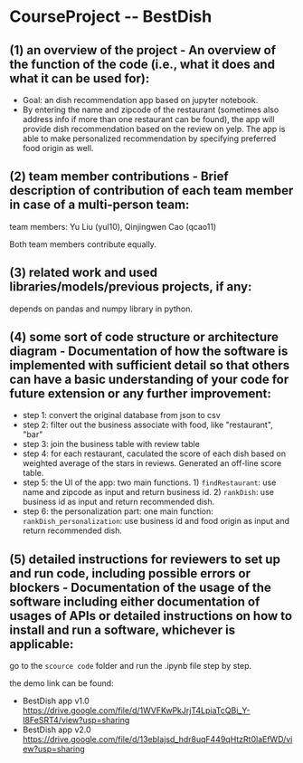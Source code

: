 # CourseProject -- BestDish

## (1) an overview of the project - An overview of the function of the code (i.e., what it does and what it can be used for):
+ Goal: an dish recommendation app based on jupyter notebook. 
+ By entering the name and zipcode of the restaurant (sometimes also address info if more than one restaurant can be found), the app will provide dish recommendation based on the review on yelp. The app is able to make personalized recommendation by specifying preferred food origin as well. 

## (2) team member contributions - Brief description of contribution of each team member in case of a multi-person team: 
team members: Yu Liu (yul10), Qinjingwen Cao (qcao11)

Both team members contribute equally.

## (3) related work and used libraries/models/previous projects, if any: 
depends on pandas and numpy library in python.

## (4) some sort of code structure or architecture diagram - Documentation of how the software is implemented with sufficient detail so that others can have a basic understanding of your code for future extension or any further improvement: 
+ step 1: convert the original database from json to csv
+ step 2: filter out the business associate with food, like "restaurant", "bar"
+ step 3: join the business table with review table
+ step 4: for each restaurant, caculated the score of each dish based on weighted average of the stars in reviews. Generated an off-line score table.
+ step 5: the UI of the app: two main functions. 1) `findRestaurant`: use name and zipcode as input and return business id. 2) `rankDish`: use business id as input and return recommended dish.
+ step 6: the personalization part: one main function: `rankDish_personalization`: use business id and food origin as input and return recommended dish.

## (5) detailed instructions for reviewers to set up and run code, including possible errors or blockers - Documentation of the usage of the software including either documentation of usages of APIs or detailed instructions on how to install and run a software, whichever is applicable:
go to the `scource code` folder and run the .ipynb file step by step.

the demo link can be found:
+ BestDish app v1.0 https://drive.google.com/file/d/1WVFKwPkJrjT4LpiaTcQBi_Y-l8FeSRT4/view?usp=sharing
+ BestDish app v2.0 https://drive.google.com/file/d/13ebIajsd_hdr8uqF449qHtzRt0laEfWD/view?usp=sharing



